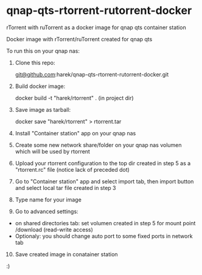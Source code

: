 # qnap-qts-rtorrent-rutorrent-docker
rTorrent with ruTorrent as a docker image for qnap qts container station

Docker image with rTorrent/ruTorrent created for qnap qts

To run this on your qnap nas:

1. Clone this repo:

    git@github.com:harek/qnap-qts-rtorrent-rutorrent-docker.git
2. Build docker image:

    docker build -t "harek/rtorrent" . (in project dir)
3. Save image as tarball:

    docker save "harek/rtorrent" > rtorrent.tar
4. Install "Container station" app on your qnap nas
5. Create some new network share/folder on your qnap nas volumen which will be used by rtorrent
6. Upload your rtorrent configuration to the top dir created in step 5 as a "rtorrent.rc" file (notice lack of preceded dot)
7. Go to "Container station" app and select import tab, then import button and select local tar file created in step 3
8. Type name for your image
9. Go to advanced settings:
  - on shared directories tab: set volumen created in step 5 for mount point /download (read-write access)
  - Optionaly: you should change auto port to some fixed ports in network tab
10. Save created image in conatainer station

:)
